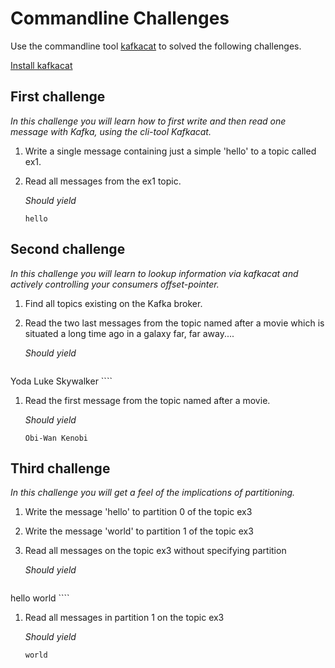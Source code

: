 # Commandline Challenges

Use the commandline tool [kafkacat](https://github.com/edenhill/kafkacat#install) to solved the following challenges.

[Install kafkacat](https://github.com/edenhill/kafkacat#install)

## First challenge
*In this challenge you will learn how to first write and then read one message with Kafka, using the cli-tool Kafkacat.*

1. Write a single message containing just a simple 'hello' to a topic called ex1.
1. Read all messages from the ex1 topic.

   *Should yield*
   ````
   hello
   ````

## Second challenge
*In this challenge you will learn to lookup information via kafkacat and actively controlling your consumers offset-pointer.*

1. Find all topics existing on the Kafka broker.
1. Read the two last messages from the topic named after a movie which is situated a long time ago in a galaxy far, far away....

    *Should yield*
    ````
Yoda
Luke Skywalker
    ````
1. Read the first message from the topic named after a movie.

    *Should yield*
    ````
    Obi-Wan Kenobi
    ````

## Third challenge
*In this challenge you will get a feel of the implications of partitioning.*

1. Write the message 'hello' to partition 0 of the topic ex3
1. Write the message 'world' to partition 1 of the topic ex3
1. Read all messages on the topic ex3 without specifying partition

    *Should yield*
    ````
hello
world
    ````
1. Read all messages in partition 1 on the topic ex3

    *Should yield*
    ````
    world
    ````

